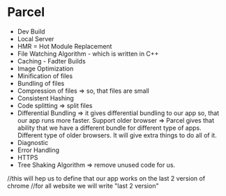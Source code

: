 # Parcel
- Dev Build
- Local Server
- HMR = Hot Module Replacement
- File Watching Algorithm - which is written in C++
- Caching - Fadter Builds
- Image Optimization
- Minification of files
- Bundling of files
- Compression of files => so, that files are small
- Consistent Hashing 
- Code splitting => split files
- Differential Bundling => it gives differential bundling to our app so, that our app runs more faster. Support older browser
=> Parcel gives that ability that we have a different bundle for different type of apps. Different type of older browsers. It will give extra things to do all of it. 
- Diagnostic
- Error Handling
- HTTPS
- Tree Shaking Algorithm => remove unused code for us.

<!-- 
  "browserslist":[
    "last 2 version of Chrome version"
    
  ]
} -->

//this will hep us to define that our app works on the last 2 version of chrome
//for all website we will write "last 2 version" 